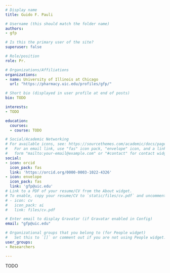 ```yaml
---
# Display name
title: Guido F. Pauli

# Username (this should match the folder name)
authors:
- gfp

# Is this the primary user of the site?
superuser: false

# Role/position
role: Pr.

# Organizations/Affiliations
organizations:
- name: University of Illinois at Chicago
  url: "https://pharmacy.uic.edu/profiles/gfp/"

# Short bio (displayed in user profile at end of posts)
bio: TODO

interests:
- TODO

education:
  courses:
  - course: TODO

# Social/Academic Networking
# For available icons, see: https://sourcethemes.com/academic/docs/page-builder/#icons
#   For an email link, use "fas" icon pack, "envelope" icon, and a link in the
#   form "mailto:your-email@example.com" or "#contact" for contact widget.
social:
- icon: orcid
  icon_pack: fas
  link: 'https://orcid.org/0000-0003-1022-4326'
- icon: envelope
  icon_pack: fas
  link: 'gfp@uic.edu'
# Link to a PDF of your resume/CV from the About widget.
# To enable, copy your resume/CV to `static/files/cv.pdf` and uncomment the lines below.
# - icon: cv
#   icon_pack: ai
#   link: files/cv.pdf

# Enter email to display Gravatar (if Gravatar enabled in Config)
email: "gfp@uic.edu"

# Organizational groups that you belong to (for People widget)
#   Set this to `[]` or comment out if you are not using People widget.
user_groups:
- Researchers

---
```


TODO
